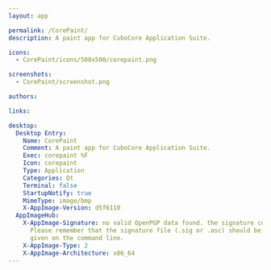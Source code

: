 ```yaml
---
layout: app

permalink: /CorePaint/
description: A paint app for CuboCore Application Suite.

icons:
  - CorePaint/icons/500x500/corepaint.png

screenshots:
  - CorePaint/screenshot.png

authors:

links:

desktop:
  Desktop Entry:
    Name: CorePaint
    Comment: A paint app for CuboCore Application Suite.
    Exec: corepaint %F
    Icon: corepaint
    Type: Application
    Categories: Qt
    Terminal: false
    StartupNotify: true
    MimeType: image/bmp
    X-AppImage-Version: d5f6110
  AppImageHub:
    X-AppImage-Signature: no valid OpenPGP data found. the signature could not be verified.
      Please remember that the signature file (.sig or .asc) should be the first file
      given on the command line.
    X-AppImage-Type: 2
    X-AppImage-Architecture: x86_64
---
```

